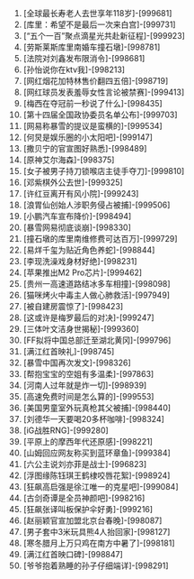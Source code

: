 
1. [全球最长寿老人去世享年118岁]-[999681]
1. [库里：希望不是最后一次来白宫]-[999731]
1. [“五个一百”聚点滴星光共赴新征程]-[999923]
1. [劳斯莱斯库里南婚车撞石墩]-[998781]
1. [法院对刘鑫发布限消令]-[998681]
1. [孙怡说你在ktv我]-[998213]
1. [网红烟花加特林售价翻四五倍]-[998719]
1. [网红球员发表羞辱女性言论被禁赛]-[999413]
1. [梅西在夺冠前一秒说了什么]-[998435]
1. [第十四届全国政协委员名单公布]-[999703]
1. [网易称暴雪的提议是蛮横的]-[999534]
1. [何炅是娱乐圈的小太阳吧]-[999147]
1. [撒贝宁的官宣图好熟悉]-[998489]
1. [原神艾尔海森]-[998375]
1. [女子被男子持刀锁喉店主徒手夺刀]-[999810]
1. [邓紫棋外公去世]-[999325]
1. [许红豆离开有风小院]-[999243]
1. [浪胃仙创始人涉职务侵占被捕]-[999506]
1. [小鹏汽车宣布降价]-[998494]
1. [暴雪网易彻底谈崩]-[998330]
1. [撞石墩的库里南维修费可达百万]-[999729]
1. [易烊千玺为贴近角色养蛇]-[998844]
1. [李现洗澡戏身材好绝]-[998231]
1. [苹果推出M2 Pro芯片]-[999462]
1. [贵州一高速道路结冰多车相撞]-[998098]
1. [猫咪烤火中毒主人做心肺救活]-[997949]
1. [被自建房震惊了]-[998423]
1. [这或许是梅罗最后的对决]-[999247]
1. [三体叶文洁身世揭秘]-[999360]
1. [FF拟将中国总部迁至湖北黄冈]-[999796]
1. [满江红首映礼]-[998745]
1. [暴雪中国再次发文]-[998326]
1. [帮抱宝宝的空姐有多温柔]-[997863]
1. [河南人过年就是炸一切]-[998939]
1. [高速免费时间是怎么算的]-[999553]
1. [美国男童室外玩真枪其父被捕]-[998440]
1. [刘德华一天要喝20多杯咖啡]-[998324]
1. [iG战胜RNG]-[999280]
1. [平原上的摩西年代还原感]-[998221]
1. [山姆回应网友称买到蓝环章鱼]-[999384]
1. [六公主说刘亦菲是战士]-[996823]
1. [浮图缘陈钰琪王鹤棣咬唇花絮]-[998924]
1. [狂飙高启强是徐江唯一的克星吧]-[999084]
1. [古剑奇谭是全员神颜吧]-[998216]
1. [狂飙张译叫板保护伞好勇]-[999216]
1. [赵丽颖官宣加盟北京台春晚]-[998087]
1. [男子套中3米玩具熊4人抬回家]-[998127]
1. [寒冬腊月上万只鸡在南方中暑了]-[998181]
1. [满江红首映口碑]-[998847]
1. [爷爷抱着熟睡的孙子仔细端详]-[998291]
